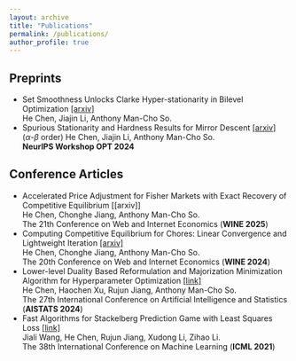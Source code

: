 ```yaml
---
layout: archive
title: "Publications"
permalink: /publications/
author_profile: true
---
```


## Preprints
- Set Smoothness Unlocks Clarke Hyper-stationarity in Bilevel Optimization [[arxiv]](http://arxiv.org/abs/2506.04587) <br> He Chen, Jiajin Li, Anthony Man-Cho So.<br>
- Spurious Stationarity and Hardness Results for Mirror Descent [[arxiv]](https://arxiv.org/abs/2404.08073) <br>($\alpha$-$\beta$ order) He Chen, Jiajin Li, Anthony Man-Cho So.<br>
**NeurIPS Workshop OPT 2024**


## Conference Articles
- Accelerated Price Adjustment for Fisher Markets with Exact Recovery of Competitive Equilibrium [[arxiv]]<br>
He  Chen, Chonghe Jiang, Anthony Man-Cho So.<br>
The 21th Conference on Web and Internet Economics (**WINE 2025**)
- Computing Competitive Equilibrium for Chores: Linear Convergence and Lightweight Iteration [[arxiv]](https://arxiv.org/abs/2410.04036)<br>
He  Chen, Chonghe Jiang, Anthony Man-Cho So. <br>
The 20th Conference on Web and Internet Economics (**WINE 2024**)
- Lower-level Duality Based Reformulation and Majorization Minimization Algorithm for Hyperparameter Optimization [[link]](https://proceedings.mlr.press/v238/chen24a.html) <br>
He Chen, Haochen Xu, Rujun Jiang, Anthony Man-Cho So. <br>
The 27th International Conference on Artificial Intelligence and Statistics (**AISTATS 2024**) 
- Fast Algorithms for Stackelberg Prediction Game with Least Squares Loss [[link]](https://proceedings.mlr.press/v139/wang21d.html) <br>
Jiali Wang, He Chen, Rujun Jiang, Xudong Li, Zihao Li. <br>
The 38th International Conference on Machine Learning (**ICML 2021**)
